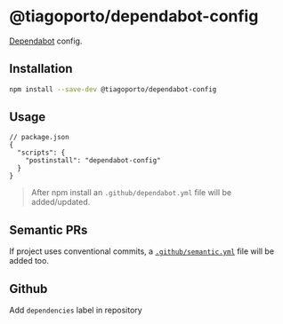 # @tiagoporto/dependabot-config

[Dependabot](https://github.com/dependabot/dependabot-core) config.

## Installation

```bash
npm install --save-dev @tiagoporto/dependabot-config
```

## Usage

```jsonc
// package.json
{
  "scripts": {
    "postinstall": "dependabot-config"
  }
}
```

> After npm install an `.github/dependabot.yml` file will be added/updated.

## Semantic PRs

If project uses conventional commits, a [`.github/semantic.yml`](https://github.com/Ezard/semantic-prs) file will be added too.

## Github

Add `dependencies` label in repository
